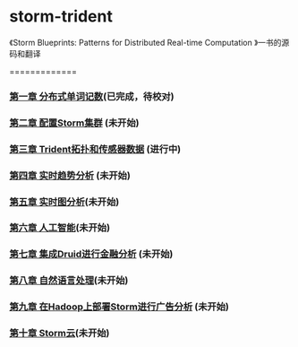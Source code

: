 storm-trident
=============

《Storm Blueprints: Patterns for Distributed Real-time Computation 》一书的源码和翻译

=============
### [第一章 分布式单词记数](book/chapter1.md)(已完成，待校对)

### [第二章 配置Storm集群](book/chapter2.md) (未开始)

### [第三章 Trident拓扑和传感器数据](book/chapter3.md) (进行中)

### [第四章 实时趋势分析](book/chapter4.md) (未开始)

### [第五章 实时图分析](book/chapter5.md)(未开始)

### [第六章 人工智能](book/chapter6.md)(未开始)

### [第七章 集成Druid进行金融分析](book/chapter7.md) (未开始)

### [第八章 自然语言处理](book/chapter8.md)(未开始)

### [第九章 在Hadoop上部署Storm进行广告分析](book/chapter9.md) (未开始)

### [第十章 Storm云](book/chapter10.md)(未开始)
